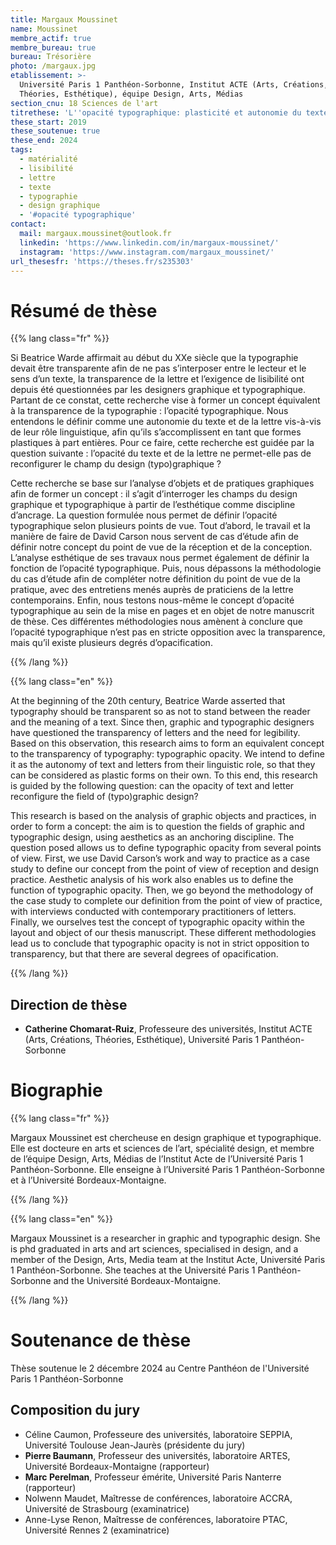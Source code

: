 ```yaml
---
title: Margaux Moussinet
name: Moussinet
membre_actif: true
membre_bureau: true
bureau: Trésorière
photo: /margaux.jpg
etablissement: >-
  Université Paris 1 Panthéon-Sorbonne, Institut ACTE (Arts, Créations,
  Théories, Esthétique), équipe Design, Arts, Médias
section_cnu: 18 Sciences de l'art
titrethese: 'L''opacité typographique: plasticité et autonomie du texte et de la lettre '
these_start: 2019
these_soutenue: true
these_end: 2024
tags:
  - matérialité
  - lisibilité
  - lettre
  - texte
  - typographie
  - design graphique
  - '#opacité typographique'
contact:
  mail: margaux.moussinet@outlook.fr
  linkedin: 'https://www.linkedin.com/in/margaux-moussinet/'
  instagram: 'https://www.instagram.com/margaux_moussinet/'
url_thesesfr: 'https://theses.fr/s235303'
---
```


<!-- Supprimer les parties non remplies (supprimer les blocks de lang s'il n'y a pas deux langues). Tu es libre d'ajouter ce que tu veux à cette partie -->

# Résumé de thèse

{{% lang class="fr" %}}

Si Beatrice Warde affirmait au début du XXe siècle que la typographie devait être transparente afin de ne pas s’interposer entre le lecteur et le sens d’un texte, la transparence de la lettre et l’exigence de lisibilité ont depuis été questionnées par les designers graphique et typographique. Partant de ce constat, cette recherche vise à former un concept équivalent à la transparence de la typographie : l’opacité typographique. Nous entendons le définir comme une autonomie du texte et de la lettre vis-à-vis de leur rôle linguistique, afin qu’ils s’accomplissent en tant que formes plastiques à part entières. Pour ce faire, cette recherche est guidée par la question suivante : l’opacité du texte et de la lettre ne permet-elle pas de reconfigurer le champ du design (typo)graphique ? 

Cette recherche se base sur l’analyse d’objets et de pratiques graphiques afin de former un concept : il s’agit d’interroger les champs du design graphique et typographique à partir de l’esthétique comme discipline d’ancrage. La question formulée nous permet de définir l’opacité typographique selon plusieurs points de vue. Tout d’abord, le travail et la manière de faire de David Carson nous servent de cas d’étude afin de définir notre concept du point de vue de la réception et de la conception. L’analyse esthétique de ses travaux nous permet également de définir la fonction de l’opacité typographique. Puis, nous dépassons la méthodologie du cas d’étude afin de compléter notre définition du point de vue de la pratique, avec des entretiens menés auprès de praticiens de la lettre contemporains. Enfin, nous testons nous-même le concept d’opacité typographique au sein de la mise en pages et en objet de notre manuscrit de thèse. Ces différentes méthodologies nous amènent à conclure que l’opacité typographique n’est pas en stricte opposition avec la transparence, mais qu’il existe plusieurs degrés d’opacification.

{{% /lang %}}

{{% lang class="en" %}}

At the beginning of the 20th century, Beatrice Warde asserted that typography should be transparent so as not to stand between the reader and the meaning of a text. Since then, graphic and typographic designers have questioned the transparency of letters and the need for legibility. Based on this observation, this research aims to form an equivalent concept to the transparency of typography: typographic opacity. We intend to define it as the autonomy of text and letters from their linguistic role, so that they can be considered as plastic forms on their own. To this end, this research is guided by the following question: can the opacity of text and letter reconfigure the field of (typo)graphic design? 

This research is based on the analysis of graphic objects and practices, in order to form a concept: the aim is to question the fields of graphic and typographic design, using aesthetics as an anchoring discipline. The question posed allows us to define typographic opacity from several points of view. First, we use David Carson’s work and way to practice as a case study to define our concept from the point of view of reception and design practice. Aesthetic analysis of his work also enables us to define the function of typographic opacity. Then, we go beyond the methodology of the case study to complete our definition from the point of view of practice, with interviews conducted with contemporary practitioners of letters. Finally, we ourselves test the concept of typographic opacity within the layout and object of our thesis manuscript. These different methodologies lead us to conclude that typographic opacity is not in strict opposition to transparency, but that there are several degrees of opacification.

{{% /lang %}}

## Direction de thèse

* **Catherine Chomarat-Ruiz**, Professeure des universités, Institut ACTE (Arts, Créations, Théories, Esthétique), Université Paris 1 Panthéon-Sorbonne

# Biographie

{{% lang class="fr" %}}

Margaux Moussinet est chercheuse en design graphique et typographique. Elle est docteure en arts et sciences de l’art, spécialité design, et membre de l’équipe Design, Arts, Médias de l’Institut Acte de l’Université Paris 1 Panthéon-Sorbonne.  Elle enseigne à l’Université Paris 1 Panthéon-Sorbonne et à l’Université Bordeaux-Montaigne.

{{% /lang %}}

{{% lang class="en" %}}

Margaux Moussinet is a researcher in graphic and typographic design. She is phd graduated in arts and art sciences, specialised in design, and a member of the Design, Arts, Media team at the Institut Acte, Université Paris 1 Panthéon-Sorbonne.  She teaches at the Université Paris 1 Panthéon-Sorbonne and the Université Bordeaux-Montaigne.

{{% /lang %}}

# Soutenance de thèse

Thèse soutenue le 2 décembre 2024 au Centre Panthéon de l'Université Paris 1 Panthéon-Sorbonne

## Composition du jury

* Céline Caumon, Professeure des universités, laboratoire SEPPIA, Université Toulouse Jean-Jaurès (présidente du jury)
* **Pierre Baumann**, Professeur des universités, laboratoire ARTES, Université Bordeaux-Montaigne (rapporteur)
* **Marc Perelman**, Professeur émérite, Université Paris Nanterre (rapporteur)
* Nolwenn Maudet, Maîtresse de conférences, laboratoire ACCRA, Université de Strasbourg (examinatrice)
* Anne-Lyse Renon, Maîtresse de conférences, laboratoire PTAC, Université Rennes 2 (examinatrice)
